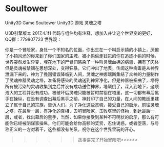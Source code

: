 # Soultower
Unity3D Game Soultower
Unity3D 游戏 灵魂之塔

U3D引擎版本 2017.4.1f1
代码与组件均有注释，想加入并让这个世界变的更好，QQ群：779807723
世界观：
  

你是一个冒险家，身处一个不知名的位面，你出生在一个叫启示镇的小镇上，厌倦了小镇风光的你来到了你们国家的主城，被小偷偷走钱包的你在追逐小偷的时候，世界突然发生异变，埋在地下的尸骨们感染了一种叫灵魂血拥的病毒，拥有了肉体但是灵魂被禁锢在思想深处，变得狂暴，它们冲出了地表，传闻这种病毒是从神界泄漏下来的，神为了挽回错误降临到人间，灵魂之神娜瑞斯集结了众神的力量制作了灵魂神器灵魂之塔，准备将感染的灵魂送到神界净化，但是神器被扭曲了，塔将所有被污染的灵魂收集到之后并没有成功送往神界，塔颠倒了，深入到地下，这项浩大的工程并没有成功，被破坏后灵魂只能被暂时禁锢在塔里，这一切都有幕后黑手在操纵，在没有调查出幕后黑手之前，神封印了自己的力量，在人间的教廷里建立了属于自己的宗族，告诉人们，为了净化这些灵魂，接受自己的启示，前往灵魂之塔，在最后一层，有净化的真相，去吧冒险家，击败塔里的怪物，到达最后一层，或者，找出幕后的黑手，当然，如果你接受到某种不可明状的启示，那么有可能你已经被阴谋家操纵，他们可能会给你高额的奖赏，忍住诱惑，或者堕落，与号称正义的一方对着干，这些都没有关系，祝你在这个世界里玩的开心。

   >>>>>>故事讲完了开始冒险吧<<<<<<
